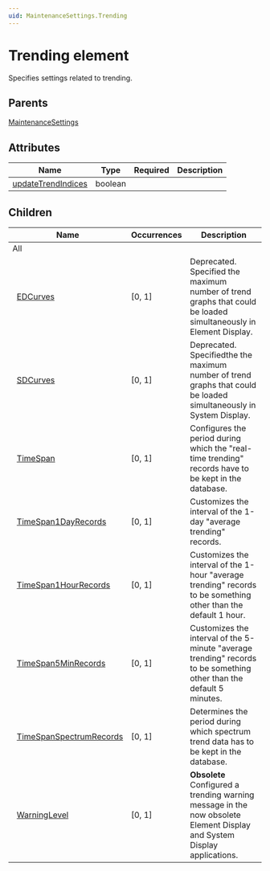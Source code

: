 ```yaml
---
uid: MaintenanceSettings.Trending
---
```


# Trending element

Specifies settings related to trending.

## Parents

[MaintenanceSettings](xref:MaintenanceSettings)

## Attributes

| Name | Type | Required | Description |
| --- | --- | --- | --- |
| [updateTrendIndices](xref:MaintenanceSettings.Trending-updateTrendIndices) | boolean |  |  |

## Children

| Name | Occurrences | Description |
| --- | --- | --- |
| All |  |  |
| &#160;&#160;[EDCurves](xref:MaintenanceSettings.Trending.EDCurves) | [0, 1] | Deprecated. Specified the maximum number of trend graphs that could be loaded simultaneously in Element Display. |
| &#160;&#160;[SDCurves](xref:MaintenanceSettings.Trending.SDCurves) | [0, 1] | Deprecated. Specifiedthe the maximum number of trend graphs that could be loaded simultaneously in System Display. |
| &#160;&#160;[TimeSpan](xref:MaintenanceSettings.Trending.TimeSpan) | [0, 1] | Configures the period during which the "real-time trending" records have to be kept in the database. |
| &#160;&#160;[TimeSpan1DayRecords](xref:MaintenanceSettings.Trending.TimeSpan1DayRecords) | [0, 1] | Customizes the interval of the 1-day "average trending" records. |
| &#160;&#160;[TimeSpan1HourRecords](xref:MaintenanceSettings.Trending.TimeSpan1HourRecords) | [0, 1] | Customizes the interval of the 1-hour "average trending" records to be something other than the default 1 hour. |
| &#160;&#160;[TimeSpan5MinRecords](xref:MaintenanceSettings.Trending.TimeSpan5MinRecords) | [0, 1] | Customizes the interval of the 5-minute "average trending" records to be something other than the default 5 minutes. |
| &#160;&#160;[TimeSpanSpectrumRecords](xref:MaintenanceSettings.Trending.TimeSpanSpectrumRecords) | [0, 1] | Determines the period during which spectrum trend data has to be kept in the database. |
| &#160;&#160;[WarningLevel](xref:MaintenanceSettings.Trending.WarningLevel) | [0, 1] | **Obsolete** Configured a trending warning message in the now obsolete Element Display and System Display applications. |
